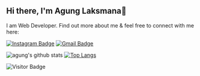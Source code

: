 ## Hi there, I'm Agung Laksmana👋

I am Web Developer. Find out more about me & feel free to connect with me here:

[![Instagram Badge](https://img.shields.io/badge/-agunglaksmana908-ff69b4?style=flat-square&logo=instagram&logoColor=white&link=https://www.instagram.com/agunglaksmana908/)](https://www.instagram.com/agunglaksmana908/)
[![Gmail Badge](https://img.shields.io/badge/-agunglaksmana908@gmail.com-c14438?style=flat-square&logo=Gmail&logoColor=white&link=mailto:agunglaksmana908@gmail.com)](mailto:agunglaksmana908@gmail.com)

![agung's github stats](https://github-readme-stats.vercel.app/api?username=agung83&show_icons=true&theme=light&count_private=true)
[![Top Langs](https://github-readme-stats.vercel.app/api/top-langs/?username=agung83&layout=compact&langs_count=8)](https://github.com/agung83/github-readme-stats) 

![Visitor Badge](https://visitor-badge.laobi.icu/badge?page_id=agung83)
